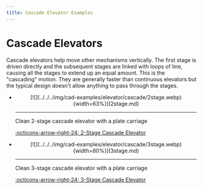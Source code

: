 ```yaml
---
title: Cascade Elevator Examples
---
```

<meta property="og:title" content="Cascade Elevator Examples">
<meta property="og:description" content="Our collection of Cascade Elevators">
<meta property="og:type" content="website">
<meta property="og:url" content="https://www.frcdesign.org/cad-examples/elevator/cascade/">
<meta property="og:image" content="https://www.frcdesign.org/img/cad-examples/elevator/cascade/3stage.webp">
<meta name="theme-color" content="#4CAE4F">
<meta name="twitter:card" content="summary_large_image">



# Cascade Elevators
Cascade elevators help move other mechanisms vertically. The first stage is driven directly and the subsequent stages are linked with loops of line, causing all the stages to extend up an equal amount. This is the "cascading" motion. They are generally faster than continuous elevators but the typical design doesn't allow anything to pass through the stages.

<div class="grid cards" markdown>

-   <center>[![](../../../img/cad-examples/elevator/cascade/2stage.webp){width=63%}](2stage.md)</center>

    ---

    Clean 2-stage cascade elevator with a plate carriage
    
    [:octicons-arrow-right-24: 2-Stage Cascade Elevator](2stage.md)

-   <center>[![](../../../img/cad-examples/elevator/cascade/3stage.webp){width=80%}](3stage.md)</center>

    ---

    Clean 3-stage cascade elevator with a plate carriage
    
    [:octicons-arrow-right-24: 3-Stage Cascade Elevator](3stage.md)

</div>


<br>